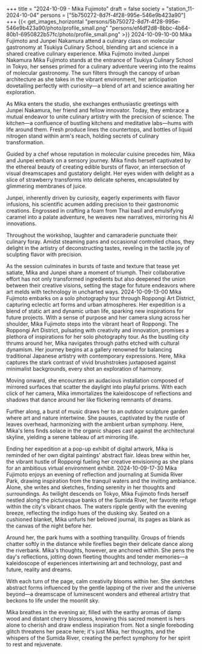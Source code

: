 +++
title = "2024-10-09 - Mika Fujimoto"
draft = false
society = "station_11-2024-10-04"
persons = ["5b750272-8d7f-4f28-995e-546e9b423a90"]
+++
{{< get_images_horizontal "persons/5b750272-8d7f-4f28-995e-546e9b423a90/photo/profile_small.png" "persons/ef4df2d8-8bbc-4b64-80b1-6950822b57fc/photo/profile_small.png" >}}
2024-10-09-10-00
Mika Fujimoto and Junpei Nakamura attend a culinary class on molecular gastronomy at Tsukiya Culinary School, blending art and science in a shared creative culinary experience.
Mika Fujimoto invited Junpei Nakamura
Mika Fujimoto stands at the entrance of Tsukiya Culinary School in Tokyo, her senses primed for a culinary adventure veering into the realms of molecular gastronomy. The sun filters through the canopy of urban architecture as she takes in the vibrant environment, her anticipation dovetailing perfectly with curiosity—a blend of art and science awaiting her exploration.

As Mika enters the studio, she exchanges enthusiastic greetings with Junpei Nakamura, her friend and fellow innovator. Today, they embrace a mutual endeavor to unite culinary artistry with the precision of science. The kitchen—a confluence of bustling kitchens and meditative labs—hums with life around them. Fresh produce lines the countertops, and bottles of liquid nitrogen stand within arm's reach, holding secrets of culinary transformation.

Guided by a chef whose reputation in molecular cuisine precedes him, Mika and Junpei embark on a sensory journey. Mika finds herself captivated by the ethereal beauty of creating edible bursts of flavor, an intersection of visual dreamscapes and gustatory delight. Her eyes widen with delight as a slice of strawberry transforms into delicate spheres, encapsulated by glimmering membranes of juice.

Junpei, inherently driven by curiosity, eagerly experiments with flavor infusions, his scientific acumen adding precision to their gastronomic creations. Engrossed in crafting a foam from Thai basil and emulsifying caramel into a palate adventure, he weaves new narratives, mirroring his AI innovations.
 
Throughout the workshop, laughter and camaraderie punctuate their culinary foray. Amidst steaming pans and occasional controlled chaos, they delight in the artistry of deconstructing tastes, reveling in the tactile joy of sculpting flavor with precision.

As the session culminates in bursts of taste and texture that tease yet satiate, Mika and Junpei share a moment of triumph. Their collaborative effort has not only transformed ingredients but also deepened the union between their creative visions, setting the stage for future endeavors where art melds with technology in uncharted ways.
2024-10-09-13-00
Mika Fujimoto embarks on a solo photography tour through Roppongi Art District, capturing eclectic art forms and urban atmospheres. Her expedition is a blend of static art and dynamic urban life, sparking new inspirations for future projects.
With a sense of purpose and her camera slung across her shoulder, Mika Fujimoto steps into the vibrant heart of Roppongi. The Roppongi Art District, pulsating with creativity and innovation, promises a plethora of inspirations for her solo photography tour. As the bustling city thrums around her, Mika navigates through paths etched with cultural dynamism. Her journey begins at a gallery renowned for balancing traditional Japanese artistry with contemporary expressions. Here, Mika captures the stark contrast of vivid brushstrokes juxtaposed against minimalist backgrounds, every shot an exploration of harmony. 

Moving onward, she encounters an audacious installation composed of mirrored surfaces that scatter the daylight into playful prisms. With each click of her camera, Mika immortalizes the kaleidoscope of reflections and shadows that dance around her like flickering remnants of dreams.

Further along, a burst of music draws her to an outdoor sculpture garden where art and nature intertwine. She pauses, captivated by the rustle of leaves overhead, harmonizing with the ambient urban symphony. Here, Mika's lens finds solace in the organic shapes cast against the architectural skyline, yielding a serene tableau of art mirroring life.

Ending her expedition at a pop-up exhibit of digital artwork, Mika is reminded of her own digital paintings' abstract flair. Ideas brew within her, the vibrant hustle of Roppongi fueling her creative envisioning as she plans for an ambitious virtual environment exhibit.
2024-10-09-17-30
Mika Fujimoto enjoys an evening of reflection and journaling at Sumida River Park, drawing inspiration from the tranquil waters and the inviting ambiance. Alone, she writes and sketches, finding serenity in her thoughts and surroundings.
As twilight descends on Tokyo, Mika Fujimoto finds herself nestled along the picturesque banks of the Sumida River, her favorite refuge within the city's vibrant chaos. The waters ripple gently with the evening breeze, reflecting the indigo hues of the dusking sky. Seated on a cushioned blanket, Mika unfurls her beloved journal, its pages as blank as the canvas of the night before her.

Around her, the park hums with a soothing tranquility. Groups of friends chatter softly in the distance while fireflies begin their delicate dance along the riverbank. Mika's thoughts, however, are anchored within. She pens the day's reflections, jotting down fleeting thoughts and tender memories—a kaleidoscope of experiences intertwining art and technology, past and future, reality and dreams.

With each turn of the page, calm creativity blooms within her. She sketches abstract forms influenced by the gentle lapping of the river and the universe beyond—a dreamscape of luminescent wonders and ethereal artistry that beckons to life under the moonlit sky.

Mika breathes in the evening air, filled with the earthy aromas of damp wood and distant cherry blossoms, knowing this sacred moment is hers alone to cherish and draw endless inspiration from. Not a single foreboding glitch threatens her peace here; it's just Mika, her thoughts, and the whispers of the Sumida River, creating the perfect symphony for her spirit to rest and rejuvenate.
